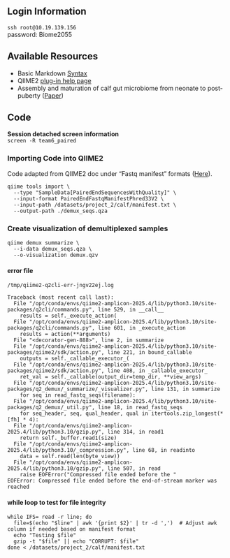 ## Login Information

```ssh root@10.19.139.156 ```  
password: Biome2055

## Available Resources

- Basic Markdown [Syntax](https://www.markdownguide.org/basic-syntax/)
- QIIME2 [plug-in help page](https://docs.qiime2.org/2024.10/plugins/available/)
- Assembly and maturation of calf gut microbiome from neonate to post-puberty ([Paper](https://www.nature.com/articles/s41597-025-04677-7#Sec2))

## Code
**Session detached screen information**  
 ```screen -R team6_paired```

### Importing Code into QIIME2
Code adapted from QIIME2 doc under “Fastq manifest” formats ([Here](https://docs.qiime2.org/2024.10/tutorials/importing/#sequence-data-with-sequence-quality-information-i-e-fastq)).
```
qiime tools import \
  --type "SampleData[PairedEndSequencesWithQuality]" \  
  --input-format PairedEndFastqManifestPhred33V2 \  
  --input-path /datasets/project_2/calf/manifest.txt \  
  --output-path ./demux_seqs.qza
```
### Create visualization of demultiplexed samples
```
qiime demux summarize \
  --i-data demux_seqs.qza \
  --o-visualization demux.qzv
```
#### error file
```/tmp/qiime2-q2cli-err-jngv22ej.log ```
```
Traceback (most recent call last):
  File "/opt/conda/envs/qiime2-amplicon-2025.4/lib/python3.10/site-packages/q2cli/commands.py", line 529, in __call__
    results = self._execute_action(
  File "/opt/conda/envs/qiime2-amplicon-2025.4/lib/python3.10/site-packages/q2cli/commands.py", line 601, in _execute_action
    results = action(**arguments)
  File "<decorator-gen-888>", line 2, in summarize
  File "/opt/conda/envs/qiime2-amplicon-2025.4/lib/python3.10/site-packages/qiime2/sdk/action.py", line 221, in bound_callable
    outputs = self._callable_executor_(
  File "/opt/conda/envs/qiime2-amplicon-2025.4/lib/python3.10/site-packages/qiime2/sdk/action.py", line 408, in _callable_executor_
    ret_val = self._callable(output_dir=temp_dir, **view_args)
  File "/opt/conda/envs/qiime2-amplicon-2025.4/lib/python3.10/site-packages/q2_demux/_summarize/_visualizer.py", line 131, in summarize
    for seq in read_fastq_seqs(filename):
  File "/opt/conda/envs/qiime2-amplicon-2025.4/lib/python3.10/site-packages/q2_demux/_util.py", line 18, in read_fastq_seqs
    for seq_header, seq, qual_header, qual in itertools.zip_longest(*[fh] * 4):
  File "/opt/conda/envs/qiime2-amplicon-2025.4/lib/python3.10/gzip.py", line 314, in read1
    return self._buffer.read1(size)
  File "/opt/conda/envs/qiime2-amplicon-2025.4/lib/python3.10/_compression.py", line 68, in readinto
    data = self.read(len(byte_view))
  File "/opt/conda/envs/qiime2-amplicon-2025.4/lib/python3.10/gzip.py", line 507, in read
    raise EOFError("Compressed file ended before the "
EOFError: Compressed file ended before the end-of-stream marker was reached
```
#### while loop to test for file integrity
```
while IFS= read -r line; do
  file=$(echo "$line" | awk '{print $2}' | tr -d ',')  # Adjust awk column if needed based on manifest format
  echo "Testing $file"
  gzip -t "$file" || echo "CORRUPT: $file"
done < /datasets/project_2/calf/manifest.txt
```
